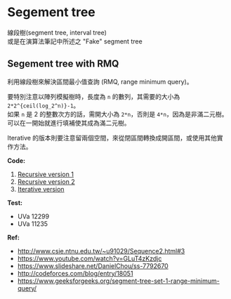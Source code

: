 # Segement tree

線段樹(segment tree, interval tree)  
或是在演算法筆記中所述之 "Fake" segment tree

## Segement tree with RMQ

利用線段樹來解決區間最小值查詢 (RMQ, range minimum query)。

要特別注意以陣列模擬樹時，長度為 `n` 的數列，其需要的大小為 `2*2^{ceil(log_2^n)}-1`。  
如果 `n` 是 2 的整數次方的話，需開大小為 `2*n`，否則是 `4*n`，因為是非滿二元樹。  
可以在一開始就進行填補使其成為滿二元樹。

Iterative 的版本則要注意留兩個空間，來從閉區間轉換成開區間，或使用其他實作方法。

**Code:**  
1. [Recursive version 1](segment_tree_with_RMQ_1.cpp)  
2. [Recursive version 2](segment_tree_with_RMQ_2.cpp)
3. [Iterative version](segment_tree_with_RMQ_3.cpp)

**Test:**  
* UVa 12299
* UVa 11235

**Ref:**  
* <http://www.csie.ntnu.edu.tw/~u91029/Sequence2.html#3>  
* <https://www.youtube.com/watch?v=GLuT4zKzdjc>  
* <https://www.slideshare.net/DanielChou/ss-7792670>  
* <http://codeforces.com/blog/entry/18051>  
* <https://www.geeksforgeeks.org/segment-tree-set-1-range-minimum-query/>